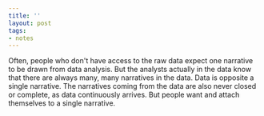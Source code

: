 ```yaml
---
title: ''
layout: post
tags:
- notes
---
```


Often, people who don't have access to the raw data expect one narrative to be drawn from data analysis. But the analysts actually in the data know that there are always many, many narratives in the data. Data is opposite a single narrative.
The narratives coming from the data are also never closed or complete, as data continuously arrives. But people want and attach themselves to a single narrative.
